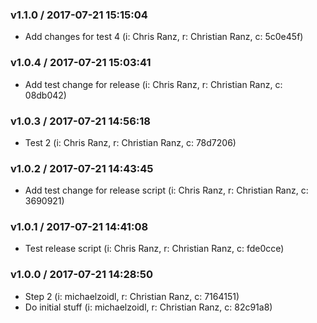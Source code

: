 
### v1.1.0 / 2017-07-21 15:15:04

- Add changes for test 4 (i: Chris Ranz, r: Christian Ranz, c: 5c0e45f)

### v1.0.4 / 2017-07-21 15:03:41

- Add test change for release (i: Chris Ranz, r: Christian Ranz, c: 08db042)

### v1.0.3 / 2017-07-21 14:56:18

- Test 2 (i: Chris Ranz, r: Christian Ranz, c: 78d7206)

### v1.0.2 / 2017-07-21 14:43:45

- Add test change for release script (i: Chris Ranz, r: Christian Ranz, c: 3690921)

### v1.0.1 / 2017-07-21 14:41:08

- Test release script (i: Chris Ranz, r: Christian Ranz, c: fde0cce)

### v1.0.0 / 2017-07-21 14:28:50

- Step 2 (i: michaelzoidl, r: Christian Ranz, c: 7164151)
- Do initial stuff (i: michaelzoidl, r: Christian Ranz, c: 82c91a8)
